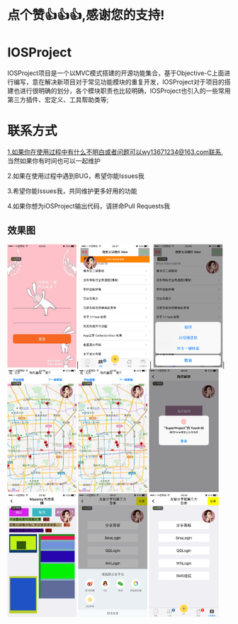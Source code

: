 
# 点个赞👍👍👍,感谢您的支持!



# IOSProject
IOSProject项目是一个以MVC模式搭建的开源功能集合，基于Objective-C上面进行编写，意在解决新项目对于常见功能模块的重复开发，IOSProject对于项目的搭建也进行很明确的划分，各个模块职责也比较明确，IOSProject也引入的一些常用第三方插件、宏定义、工具帮助类等;
# 联系方式

1.如果你在使用过程中有什么不明白或者问题可以wy13671234@163.com联系, 当然如果你有时间也可以一起维护

2.如果在使用过程中遇到BUG，希望你能Issues我

3.希望你能Issues我，共同维护更多好用的功能

4.如果你想为iOSProject输出代码，请拼命Pull Requests我

 ## <a id="foundation"></a> 效果图
<img src="./imgs/WechatIMG36.png" width="31%">|
<img src="./imgs/WechatIMG35.png" width="31%">|
<img src="./imgs/WechatIMG34.png" width="31%">|
<img src="./imgs/WechatIMG32.png" width="31%">
<img src="./imgs/WechatIMG32 1.png" width="31%">
<img src="./imgs/WechatIMG31.png" width="31%">
<img src="./imgs/WechatIMG29.png" width="31%">
<img src="./imgs/WechatIMG28.png" width="31%">
<img src="./imgs/WechatIMG27.png" width="31%">
<br>
<br>
